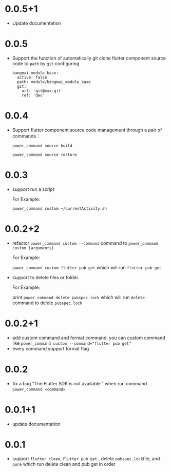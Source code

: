 # 0.0.5+1

* Update documentation

# 0.0.5

* Support the function of automatically git clone flutter component source code to `path`  by `git` configuring

  ```
  bangmai_module_base:
    active: false
    path: module/bangmai_module_base
    git:
      url: 'git@xxx.git'
      ref: 'dev'
  ```

# 0.0.4

* Support flutter component source code management through a pair of commands：

  `power_command source build` 

  `power_command source restore`

# 0.0.3

* support run a script

  For Example:

  `power_command custom ~/currentActivity.sh`

# 0.0.2+2

* refactor `power_command custom --command` command to `power_command custom [arguments]`

  For Example:

  `power_command custom flutter pub get` which will run `flutter pub get`

* support to delete files or folder.

  For Example:

  print `power_command delete pubspec.lock` which will run `delete` command to delete `pubspec.lock`

# 0.0.2+1

* add custom command and format command, you can custom command like `power_command custom --command="flutter pub get"`
* every command support format flag

# 0.0.2

* fix a bug "The Flutter SDK is not available." when run command `power_command <command>`

# 0.0.1+1

* update documentation

# 0.0.1

* support `flutter clean`, `flutter pub get` , delete `pubspec.lock`file, and `pure` which run delete clean and pub get in order 
